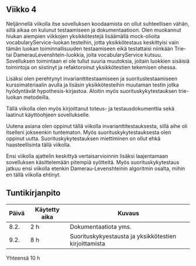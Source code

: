 ## Viikko 4

Neljännellä viikolla itse sovelluksen koodaamista on ollut suhteellisen vähän, sillä aikaa on kulunut testaamiseen ja dokumentaatioon. Olen muokannut hiukan aiempien viikkojen yksikkötestejä lisäämällä mock-olioita vocabularyService-luokan testeihin, jotta yksikkötestaus keskittyisi vain tämän luokan toiminnallisuuden testaamiseen eikä testattaisi niinkään Trie- tai DamerauLevenshtein-luokkia, joita vocabularyService kutsuu. Sovelluksen toimintaan ei ole tullut suuria muutoksia, joitain luokkien sisäisiä toimintoja on siistinyt ja refaktoroinut yksikkötestien tekemisen ohessa.

Lisäksi olen perehtynyt invarianttitestaamiseen ja suoritustestaamiseen kurssimateriaalin avulla ja lisäsin yksikkötesteihin muutaman testin jotka hyödyntävät hypothesis-kirjastoa. Aloitin myös suorituskykytestauksen trie-luokan metodeilla.

Tällä viikolla olen myös kirjoittanut toteus- ja testausdokumenttia sekä laatinut käyttöohjeen sovellukselle.

Uutena asiana olen oppinut tällä viikolla invarianttitestauksesta, sillä aihe oli itselleni jokseenkin tuntematon. Myös suorituskykytestauksesta olen oppinut uutta. Suorituskykytestauksen miettiminen on ollut ehkä haasteellisinta tällä viikolla.

Ensi viikolla ajattelin keskittyä vertaisarvioinnin lisäksi laajentamaan sovelluksen käsittelemään pitempiä syötteitä. Myös suorituskykytestaus jatkuu ensi viikolla etenkin Damerau-Levenshteinin algoritmin osalta, mihin en tällä viikolla ehtinyt.

## Tuntikirjanpito

| Päivä | Käytetty aika | Kuvaus |
| ----- | ------------- | ------ |
| 8.2.  | 2 h            | Dokumentaatiota yms. |
| 9.2.  | 8 h 			| Suorituskykyestausta ja yksikkötestien kirjoittamista |

 Yhteensä  10 h    
